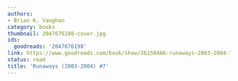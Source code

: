 ```yaml
---
authors:
- Brian K. Vaughan
category: books
thumbnail: 2047676198-cover.jpg
ids:
  goodreads: '2047676198'
link: https://www.goodreads.com/book/show/26158466-runaways-2003-2004-7
status: read
title: 'Runaways (2003-2004) #7'
---
```

